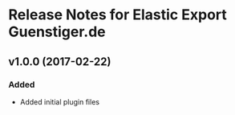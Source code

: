 # Release Notes for Elastic Export Guenstiger.de

## v1.0.0 (2017-02-22)
 
### Added
- Added initial plugin files